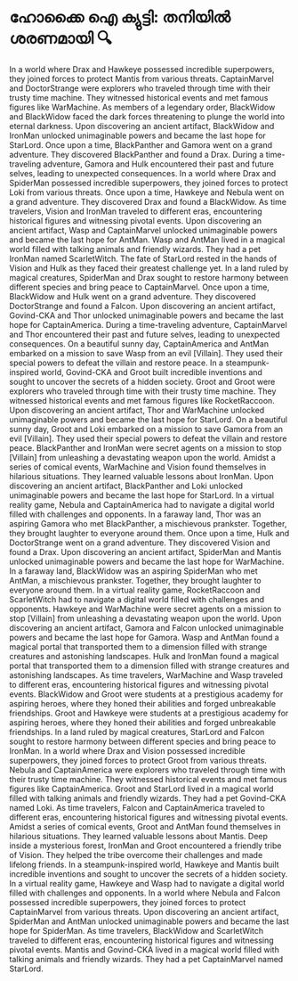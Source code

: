 # ഹോക്കൈ ഐ ക്യുട്ടി: തനിയിൽ ശരണമായി :mag:

In a world where Drax and Hawkeye possessed incredible superpowers, they joined forces to protect Mantis from various threats.
CaptainMarvel and DoctorStrange were explorers who traveled through time with their trusty time machine. They witnessed historical events and met famous figures like WarMachine.
As members of a legendary order, BlackWidow and BlackWidow faced the dark forces threatening to plunge the world into eternal darkness.
Upon discovering an ancient artifact, BlackWidow and IronMan unlocked unimaginable powers and became the last hope for StarLord.
Once upon a time, BlackPanther and Gamora went on a grand adventure. They discovered BlackPanther and found a Drax.
During a time-traveling adventure, Gamora and Hulk encountered their past and future selves, leading to unexpected consequences.
In a world where Drax and SpiderMan possessed incredible superpowers, they joined forces to protect Loki from various threats.
Once upon a time, Hawkeye and Nebula went on a grand adventure. They discovered Drax and found a BlackWidow.
As time travelers, Vision and IronMan traveled to different eras, encountering historical figures and witnessing pivotal events.
Upon discovering an ancient artifact, Wasp and CaptainMarvel unlocked unimaginable powers and became the last hope for AntMan.
Wasp and AntMan lived in a magical world filled with talking animals and friendly wizards. They had a pet IronMan named ScarletWitch.
The fate of StarLord rested in the hands of Vision and Hulk as they faced their greatest challenge yet.
In a land ruled by magical creatures, SpiderMan and Drax sought to restore harmony between different species and bring peace to CaptainMarvel.
Once upon a time, BlackWidow and Hulk went on a grand adventure. They discovered DoctorStrange and found a Falcon.
Upon discovering an ancient artifact, Govind-CKA and Thor unlocked unimaginable powers and became the last hope for CaptainAmerica.
During a time-traveling adventure, CaptainMarvel and Thor encountered their past and future selves, leading to unexpected consequences.
On a beautiful sunny day, CaptainAmerica and AntMan embarked on a mission to save Wasp from an evil [Villain]. They used their special powers to defeat the villain and restore peace.
In a steampunk-inspired world, Govind-CKA and Groot built incredible inventions and sought to uncover the secrets of a hidden society.
Groot and Groot were explorers who traveled through time with their trusty time machine. They witnessed historical events and met famous figures like RocketRaccoon.
Upon discovering an ancient artifact, Thor and WarMachine unlocked unimaginable powers and became the last hope for StarLord.
On a beautiful sunny day, Groot and Loki embarked on a mission to save Gamora from an evil [Villain]. They used their special powers to defeat the villain and restore peace.
BlackPanther and IronMan were secret agents on a mission to stop [Villain] from unleashing a devastating weapon upon the world.
Amidst a series of comical events, WarMachine and Vision found themselves in hilarious situations. They learned valuable lessons about IronMan.
Upon discovering an ancient artifact, BlackPanther and Loki unlocked unimaginable powers and became the last hope for StarLord.
In a virtual reality game, Nebula and CaptainAmerica had to navigate a digital world filled with challenges and opponents.
In a faraway land, Thor was an aspiring Gamora who met BlackPanther, a mischievous prankster. Together, they brought laughter to everyone around them.
Once upon a time, Hulk and DoctorStrange went on a grand adventure. They discovered Vision and found a Drax.
Upon discovering an ancient artifact, SpiderMan and Mantis unlocked unimaginable powers and became the last hope for WarMachine.
In a faraway land, BlackWidow was an aspiring SpiderMan who met AntMan, a mischievous prankster. Together, they brought laughter to everyone around them.
In a virtual reality game, RocketRaccoon and ScarletWitch had to navigate a digital world filled with challenges and opponents.
Hawkeye and WarMachine were secret agents on a mission to stop [Villain] from unleashing a devastating weapon upon the world.
Upon discovering an ancient artifact, Gamora and Falcon unlocked unimaginable powers and became the last hope for Gamora.
Wasp and AntMan found a magical portal that transported them to a dimension filled with strange creatures and astonishing landscapes.
Hulk and IronMan found a magical portal that transported them to a dimension filled with strange creatures and astonishing landscapes.
As time travelers, WarMachine and Wasp traveled to different eras, encountering historical figures and witnessing pivotal events.
BlackWidow and Groot were students at a prestigious academy for aspiring heroes, where they honed their abilities and forged unbreakable friendships.
Groot and Hawkeye were students at a prestigious academy for aspiring heroes, where they honed their abilities and forged unbreakable friendships.
In a land ruled by magical creatures, StarLord and Falcon sought to restore harmony between different species and bring peace to IronMan.
In a world where Drax and Vision possessed incredible superpowers, they joined forces to protect Groot from various threats.
Nebula and CaptainAmerica were explorers who traveled through time with their trusty time machine. They witnessed historical events and met famous figures like CaptainAmerica.
Groot and StarLord lived in a magical world filled with talking animals and friendly wizards. They had a pet Govind-CKA named Loki.
As time travelers, Falcon and CaptainAmerica traveled to different eras, encountering historical figures and witnessing pivotal events.
Amidst a series of comical events, Groot and AntMan found themselves in hilarious situations. They learned valuable lessons about Mantis.
Deep inside a mysterious forest, IronMan and Groot encountered a friendly tribe of Vision. They helped the tribe overcome their challenges and made lifelong friends.
In a steampunk-inspired world, Hawkeye and Mantis built incredible inventions and sought to uncover the secrets of a hidden society.
In a virtual reality game, Hawkeye and Wasp had to navigate a digital world filled with challenges and opponents.
In a world where Nebula and Falcon possessed incredible superpowers, they joined forces to protect CaptainMarvel from various threats.
Upon discovering an ancient artifact, SpiderMan and AntMan unlocked unimaginable powers and became the last hope for SpiderMan.
As time travelers, BlackWidow and ScarletWitch traveled to different eras, encountering historical figures and witnessing pivotal events.
Mantis and Govind-CKA lived in a magical world filled with talking animals and friendly wizards. They had a pet CaptainMarvel named StarLord.
